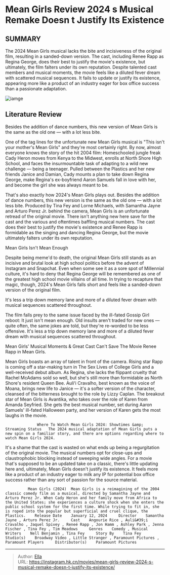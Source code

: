 # Mean Girls Review 2024 s Musical Remake Doesn t Justify Its Existence


## SUMMARY 



  The 2024 Mean Girls musical lacks the bite and incisiveness of the original film, resulting in a sanded-down version.   The cast, including Renee Rapp as Regina George, does their best to justify the movie&#39;s existence, but ultimately, the film falters under its own reputation.   Despite talented cast members and musical moments, the movie feels like a diluted fever dream with scattered musical sequences. It fails to update or justify its existence, appearing more like a product of an industry eager for box office success than a passionate adaptation.  

![iamge](https://static1.srcdn.com/wordpress/wp-content/uploads/2024/01/the-plastics-performing-christmas-number-in-mean-girls-talent-show.jpg)

## Literature Review

Besides the addition of dance numbers, this new version of Mean Girls is the same as the old one — with a lot less bite.




One of the tag lines for the unfortunate new Mean Girls musical is &#34;This isn&#39;t your mother&#39;s Mean Girls&#34; and they&#39;re most certainly right. By now, almost everyone knows the story of the hit 2004 film: Homeschooled jungle freak Cady Heron moves from Kenya to the Midwest, enrolls at North Shore High School, and faces the insurmountable task of adapting to a wild new challenge — being a teenager. Pulled between the Plastics and her new friends Janice and Damian, Cady mounts a plan to take down Regina George, make Regina&#39;s ex-boyfriend Aaron Samuels fall in love with her, and become the girl she was always meant to be.




That&#39;s also exactly how 2024&#39;s Mean Girls plays out. Besides the addition of dance numbers, this new version is the same as the old one — with a lot less bite. Produced by Tina Fey and Lorne Michaels, with Samantha Jayne and Arturo Perez Jr. behind the camera, Mean Girls is an unfortunate retread of the original movie. There isn&#39;t anything new here save for the cast and the various and oftentimes baffling musical numbers. The cast does their best to justify the movie&#39;s existence and Renee Rapp is formidable as the singing and dancing Regina George, but the movie ultimately falters under its own reputation.


 Mean Girls Isn&#39;t Mean Enough 

 

Despite being meme&#39;d to death, the original Mean Girls still stands as an incisive and brutal look at high school politics before the advent of Instagram and Snapchat. Even when some see it as a sore spot of Millennial culture, it&#39;s hard to deny that Regina George will be remembered as one of the greatest high school movie villains of all time. In trying to recapture that magic, though, 2024&#39;s Mean Girls falls short and feels like a sanded-down version of the original film.






It&#39;s less a trip down memory lane and more of a diluted fever dream with musical sequences scattered throughout.




The film falls prey to the same issue faced by the ill-fated Gossip Girl reboot: It just isn&#39;t mean enough. Old insults aren&#39;t traded for new ones — quite often, the same jokes are told, but they&#39;re re-worded to be less offensive. It&#39;s less a trip down memory lane and more of a diluted fever dream with musical sequences scattered throughout.



 Mean Girls&#39; Musical Moments &amp; Great Cast Can&#39;t Save The Movie 
        Renee Rapp in Mean Girls.    

Mean Girls boasts an array of talent in front of the camera. Rising star Rapp is coming off a star-making turn in The Sex Lives of College Girls and a well-received debut album. As Regina, she lacks the flippant cruelty that Rachel McAdams sold so well, but she&#39;s still more than formidable as North Shore&#39;s resident Queen Bee. Auliʻi Cravalho, best known as the voice of Moana, brings new life to Janice — it&#39;s a softer version of the character, cleansed of the bitterness brought to the role by Lizzy Caplan. The breakout star of Mean Girls is Avantika, who takes over the role of Karen from Amanda Seyfried. She gets the best musical number, set during Aaron Samuels&#39; ill-fated Halloween party, and her version of Karen gets the most laughs in the movie.




                  Where To Watch Mean Girls 2024: Showtimes &amp; Streaming Status   The 2024 musical adaptation of Mean Girls puts a new spin on a familiar story, and there are options regarding where to watch Mean Girls 2024.    

It&#39;s a shame that the cast is wasted on what ends up being a regurgitation of the original movie. The musical numbers opt for close-ups and claustrophobic blocking instead of sweeping wide angles. For a movie that&#39;s supposed to be an updated take on a classic, there&#39;s little updating here and, ultimately, Mean Girls doesn&#39;t justify its existence. It feels more like a product of an industry eager to milk any IP for potential box office success rather than any sort of passion for the source material.

              Mean Girls (2024)  Mean Girls is a reimagining of the 2004 classic comedy film as a musical, directed by Samantha Jayne and Arturo Perez Jr. When Cady Heron and her family move from Africa to the United States; she experiences a culture shock when she enters the public school system for the first time. While trying to fit in, she is roped into the popular but superficial and cruel clique, the Plastics.    Release Date    January 12, 2024     Director    Samantha Jayne , Arturo Perez Jr.     Cast    Angourie Rice , Auli&#39;i Cravalho , Jaquel Spivey , Reneé Rapp , Jon Hamm , Ashley Park , Jenna Fischer , Tina Fey , Tim Meadows     Genres    Comedy , Musical     Writers    Nell Benjamin , Tina Fey     Story By    Tina Fey     Studio(s)    Broadway Video , Little Stranger , Paramount Pictures , Paramount Players     Distributor(s)    Paramount Pictures      


---

> Author: [Ella](https://instagram.hk.cn/)  
> URL: https://instagram.hk.cn/movies/mean-girls-review-2024-s-musical-remake-doesn-t-justify-its-existence/  

